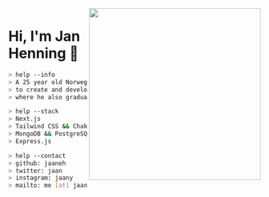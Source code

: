 <img align="right" width="343" height="343" src="https://media2.giphy.com/media/JIX9t2j0ZTN9S/giphy.gif?cid=ecf05e470a469c0a71d6b3c9475761436ef362b85642227a&rid=giphy.gif">

# Hi, I'm Jan Henning :wave:

```bash
> help --info
> A 25 year old Norwegian male who mainly uses JavaScript & TypeScript
> to create and develop. He currently works at Noroff school in Norway
> where he also graduated from at the end of 2019.
```
```bash
> help --stack
> Next.js
> Tailwind CSS && Chakra UI
> MongoDB && PostgreSQL
> Express.js
```
```bash
> help --contact
> github: jaaneh
> twitter: jaan
> instagram: jaany
> mailto: me [at] jaany.xyz
```
